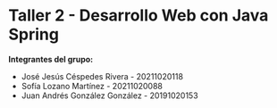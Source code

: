 # Taller 2 - Desarrollo Web con Java Spring

**Integrantes del grupo:**

- José Jesús Céspedes Rivera - 20211020118  
- Sofía Lozano Martínez - 20211020088  
- Juan Andrés González González - 20191020153
